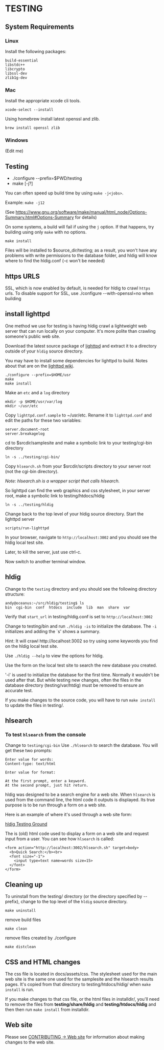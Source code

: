 # TESTING

## System Requirements

### Linux
Install the following packages:

    build-essential
    libstdc++
    libcrypto
    libssl-dev
    zlib1g-dev

### Mac
Install the appropriate xcode cli tools.

    xcode-select --install

Using homebrew install latest openssl and zlib.

    brew install openssl zlib


### Windows
(Edit me)

## Testing
* ./configure --prefix=$PWD/testing
* make [-j?]

You can often speed up build time by using `make -j<jobs>`.

Example: `make -j12`

(See https://www.gnu.org/software/make/manual/html_node/Options-Summary.html#Options-Summary for details)

On some systems, a build will fail if using the `j` option. If that happens,
try building using only `make` with no options.

    make install

Files will be installed to $source_dir/testing; as a result, you won't have
any problems with write permissions to the database folder, and hldig will
know where to find the hldig.conf (-c won't be needed)

## https URLS

SSL, which is now enabled by default, is needed for hldig to crawl
`https` urls. To disable support for SSL, use ./configure
--with-openssl=no when building

## install lighttpd

One method we use for testing is having hldig crawl a lightweight web server
that can run locally on your computer. It's more polite than crawling someone's
public web site.

Download the latest source package of [lighttpd](http://www.lighttpd.net/)
and extract it to a directory outside of your `hldig` source directory.

You may have to install some dependencies for lighttpd to build.
Notes about that are on the [lighttpd wiki](http://redmine.lighttpd.net/projects/lighttpd/wiki/InstallFromSource).

    ./configure --prefix=$HOME/usr
    make
    make install

Make an `etc` and a `log` directory

    mkdir -p $HOME/usr/var/log
    mkdir ~/usr/etc

Copy `lighttpd.conf.sample` to ~/usr/etc.
Rename it to `lighttpd.conf` and edit the paths for these two variables:

    server.document-root
    server.breakagelog

cd to $srcdir/samplesite and make a symbolic link to your testing/cgi-bin directory

    ln -s ../testing/cgi-bin/

Copy `hlsearch.sh` from your $srcdir/scripts directory to your server root
(not the cgi-bin directory).

_Note: hlsearch.sh is a wrapper script that calls hlsearch._

So lighttpd can find the web graphics and css stylesheet, in your
server root, make a symbolic link to testing/htdocs/hldig

    ln -s ../testing/hldig

Change back to the top level of your hldig source directory.
Start the lighttpd server

    scripts/run-lighttpd

In your browser, navigate to `http://localhost:3002` and you should see
the hldig local test site.

Later, to kill the server, just use ctrl-c.

Now switch to another terminal window.

## hldig

Change to the `testing` directory and you should see the following directory structure:
```
andy@oceanus:~/src/hldig/testing$ ls
bin  cgi-bin  conf  htdocs  include  lib  man  share  var
```

Verify that `start_url` in testing/hldig.conf is set to `http://localhost:3002`

Change to testing/bin and run `./hldig -is` to initialize the database. The
`-i` initializes and adding the `s' shows a summary.

Hint: It will crawl http://localhost:3002 so try using some keywords you find
on the hldig local test site.

Use `./hldig --help` to view the options for hldig.

Use the form on the local test site to search the new database you created.

'-i' is used to initialize the database for the first time. Normally it
wouldn't be used after that. But while testing new changes, often the files
in the database directory (testing/var/htdig) must be removed to ensure
an accurate test.

If you make changes to the source code, you will have to run `make install`
to update the files in testing/.

## hlsearch

### To test `hlsearch` from the console

Change to `testing/cgi-bin`
Use `./hlsearch` to search the database. You will get these two prompts:
```
Enter value for words:
Content-type: text/html

Enter value for format:
```
    At the first prompt, enter a keyword.
    At the second prompt, just hit return.

hldig was designed to be a search engine for a web site. When `hlsearch` is
used from the command line, the html code it outputs is displayed. Its true
purpose is to be run through a form on a web site.

Here is an example of where it's used through a web site form:

[hldig Testing Ground](http://htdig.dreamhosters.com/)

The is (old) html code used to display a form on a web site and request
input from a user. You can see how `hlsearch` is called:

```
<form action="http://localhost:3002/hlsearch.sh" target=body>
  <b>Quick Search:</b><br>
  <font size="-1">
    <input type=text name=words size=15>
  </font>
</form>
```

## Cleaning up

To uninstall from the testing/ directory (or the directory specified by --prefix),
change to the top level of the `hldig` source directory.

    make uninstall

remove build files

    make clean

remove files created by ./configure

    make distclean

## CSS and HTML changes

The css file is located in docs/assets/css. The stylesheet used for the
main web site is the same one used for the samplesite and the hlsearch
results pages. It's copied from that directory to testing/htdocs/hldig/
when `make install` is run.

If you make changes to that css file, or the html files in installdir/,
you'll need to remove the files from **testing/share/hldig** and
**testing/htdocs/hldig** and then then run `make install` from
installdir.

## Web site

Please see [CONTRIBUTING -> Web site](https://github.com/andy5995/hldig/blob/master/CONTRIBUTING.md#web-site) for information
about making changes to the web site.
